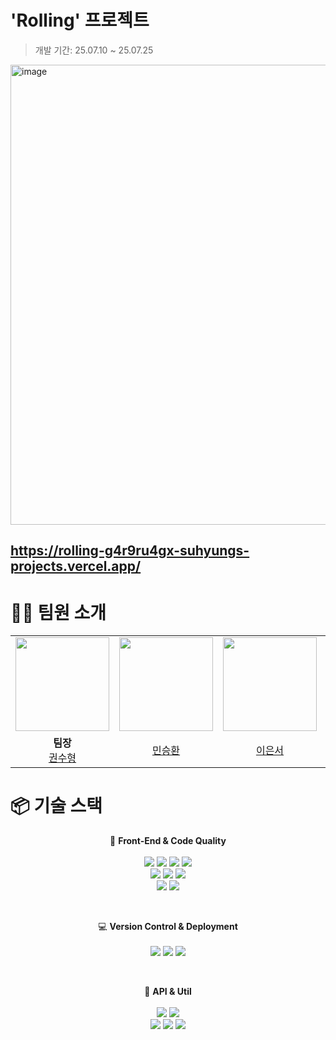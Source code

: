 # 'Rolling' 프로젝트 
> 개발 기간: 25.07.10 ~ 25.07.25

<a href="https://rolling-g4r9ru4gx-suhyungs-projects.vercel.app/">
  <img width="1253" height="736" alt="image" src="https://github.com/user-attachments/assets/c64d529e-df9d-4654-9e26-f37f23c7381f" />
</a>

## https://rolling-g4r9ru4gx-suhyungs-projects.vercel.app/

# 🙋🏻 팀원 소개
<div align="center">
<table><tr>
  <td>
    <img src="https://github.com/Ospac.png?size=150" width="150px" />
  </td>
  <td>
    <img src="https://github.com/Hiroto1590.png?size=150" width="150px" />
  </td>
  <td>
    <img src="https://github.com/les0498.png?size=150" width="150px" />
  </td>
  <td>
    <img src="https://github.com/josubeen.png?size=150" width="150px" />
  </td>
  <td>
    <img src="https://github.com/Jiii-Eun.png?size=150" width="150px" />
  </td>
</tr>
<tr>
  <td align="center">
    <b>팀장</b><br />
    <a href="https://github.com/Ospac">권수형</a>
  </td>
  <td align="center">
    <a href="https://github.com/Hiroto1590">민승환</a>
  </td>
  <td align="center">
    <a href="https://github.com/les0498">이은서</a>
  </td>
  <td align="center">
    <a href="https://github.com/josubeen">조수빈</a>
  </td>
  <td align="center">
    <a href="https://github.com/Jiii-Eun">최지은</a>
  </td>
</tr>

</table>
</div>
</div>

# 📦 기술 스택

<div align="center">

🧩 <b>Front-End & Code Quality</b><br/><br/>
<img src="https://img.shields.io/badge/React-61DAFB?style=for-the-badge&logo=react&logoColor=black" />
<img src="https://img.shields.io/badge/React_Router-CA4245?style=for-the-badge&logo=reactrouter&logoColor=white" />
<img src="https://img.shields.io/badge/Vite-646CFF?style=for-the-badge&logo=vite&logoColor=white" />
<img src="https://img.shields.io/badge/JavaScript-F7DF1E?style=for-the-badge&logo=javascript&logoColor=black" />
<br>
<img src="https://img.shields.io/badge/HTML5-E34F26?style=for-the-badge&logo=html5&logoColor=white" />
<img src="https://img.shields.io/badge/SCSS-CC6699?style=for-the-badge&logo=sass&logoColor=white" />
<img src="https://img.shields.io/badge/CSS--Modules-000000?style=for-the-badge&logo=css3&logoColor=white" />
<br>
<img src="https://img.shields.io/badge/ESLint-4B32C3?style=for-the-badge&logo=eslint&logoColor=white" />
<img src="https://img.shields.io/badge/Prettier-F7B93E?style=for-the-badge&logo=prettier&logoColor=black" />


<br>

💻 <b>Version Control & Deployment</b><br/><br/>
<img src="https://img.shields.io/badge/Git-F05032?style=for-the-badge&logo=git&logoColor=white" />
<img src="https://img.shields.io/badge/GitHub-181717?style=for-the-badge&logo=github&logoColor=white" />
<img src="https://img.shields.io/badge/Vercel-000000?style=for-the-badge&logo=vercel&logoColor=white" />

<br>

🔌 <b>API & Util</b><br/><br/>
<img src="https://img.shields.io/badge/Intersection_Observer-000000?style=for-the-badge&logo=webcomponents.org&logoColor=white" />
<img src="https://img.shields.io/badge/Framer_Motion-EF008F?style=for-the-badge&logo=framer&logoColor=white" />
<br>
<img src="https://img.shields.io/badge/Emoji_Picker_React-FFCC00?style=for-the-badge&logo=twemoji&logoColor=black" />
<img src="https://img.shields.io/badge/classnames-222222?style=for-the-badge&logo=javascript&logoColor=white" />
<img src="https://img.shields.io/badge/tiptap-8E44AD?style=for-the-badge&logo=tiptap&logoColor=white" />

</div>
 
